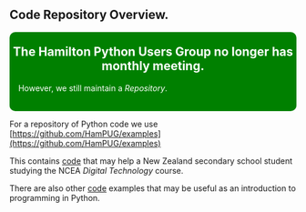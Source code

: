

<!-- Ian 2023-03-23 -->

## Code Repository Overview.

<!-- Add Green message to each web-page that works OK.. -->
<div class="warning" style='padding:0.1em; background-color:green; color:white; border-radius: 10px;'> 
<span>
<h2 style='margin-top:1em; text-align:center'>
<b>The Hamilton Python Users Group no longer has monthly meeting.</b></h2>
<p style='margin-left:1em;'>
However, we still maintain a <i>Repository</i>.<br><br>
</p></span></div>

For a repository of Python code we use [https://github.com/HamPUG/examples](https://github.com/HamPUG/examples)

This contains [code](https://github.com/HamPUG/examples/tree/master/ncea_level2) that 
may help a New Zealand secondary school student studying the NCEA *Digital Technology* course.

There are also other [code](https://github.com/HamPUG/examples) examples that may be useful as an introduction to 
programming in Python.


